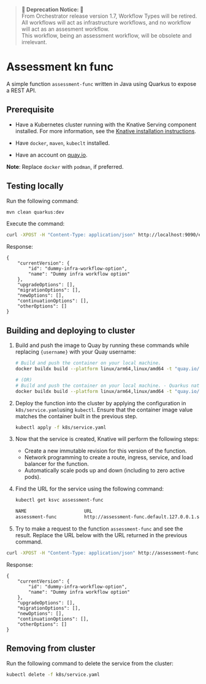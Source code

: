 > **🚨 Deprecation Notice: 🚨**  
> From Orchestrator release version 1.7, Workflow Types will be retired. All workflows will act as infrastructure workflows, and no workflow will act as an assesment workflow. <br>
> This workflow, being an assessment workflow, will be obsolete and irrelevant.

# Assessment kn func

A simple function `assessment-func` written in Java using Quarkus to expose a REST API.

## Prerequisite

- Have a Kubernetes cluster running with the Knative Serving component
  installed. For more information, see the
  [Knative installation instructions](https://knative.dev/docs/install/).

- Have `docker`, `maven`, `kubeclt` installed.

- Have an account on [quay.io](https://quay.io/).

**Note**: Replace `docker` with `podman`, if preferred.


## Testing locally

Run the following command:

```bash
mvn clean quarkus:dev
```

Execute the command:

```bash
curl -XPOST -H "Content-Type: application/json" http://localhost:9090/execute -d '{"inputText": "_YOUR_DUMMY_TEXT_"}'
```

Response:
```
{
    "currentVersion": {
        "id": "dummy-infra-workflow-option",
        "name": "Dummy infra workflow option"
    },
    "upgradeOptions": [],
    "migrationOptions": [],
    "newOptions": [],
    "continuationOptions": [],
    "otherOptions": []
}
```

## Building and deploying to cluster

1. Build and push the image to Quay by running these commands while replacing `{username}` with your Quay username:

   ```bash
   # Build and push the container on your local machine.
   docker buildx build --platform linux/arm64,linux/amd64 -t "quay.io/{username}/assessment-func" --push .

   # (OR)
   # Build and push the container on your local machine. - Quarkus native mode
   docker buildx build --platform linux/arm64,linux/amd64 -t "quay.io/{username}/assessment-func" --push . -f Dockerfile.native
   ```

1. Deploy the function into the cluster by applying
   the configuration in `k8s/service.yaml`using `kubectl`. Ensure that the container image value matches the container built in the previous step.

   ```bash
   kubectl apply -f k8s/service.yaml
   ```

1. Now that the service is created, Knative will perform the following steps:

   - Create a new immutable revision for this version of the function.
   - Network programming to create a route, ingress, service, and load balancer for the function.
   - Automatically scale pods up and down (including to zero active pods).

1. Find the URL for the service using the following command:

   ```bash
   kubectl get ksvc assessment-func

   NAME                     URL
   assessment-func          http://assessment-func.default.127.0.0.1.sslip.io
   ```

1. Try to make a request to the function `assessment-func` and see the result. Replace the URL below with the URL returned in the previous command.

```bash
curl -XPOST -H "Content-Type: application/json" http://assessment-func.default.127.0.0.1.sslip.io:9090/execute -d '{"inputText": "_YOUR_DUMMY_TEXT_"}'
```

Response:
```
{
    "currentVersion": {
        "id": "dummy-infra-workflow-option",
        "name": "Dummy infra workflow option"
    },
    "upgradeOptions": [],
    "migrationOptions": [],
    "newOptions": [],
    "continuationOptions": [],
    "otherOptions": []
}
```

## Removing from cluster
Run the following command to delete the service from the cluster:

```bash
kubectl delete -f k8s/service.yaml
```
